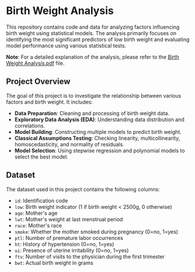 # Birth Weight Analysis

This repository contains code and data for analyzing factors influencing birth weight using statistical models. The analysis primarily focuses on identifying the most significant predictors of low birth weight and evaluating model performance using various statistical tests.

**Note**: For a detailed explanation of the analysis, please refer to the [Birth Weight Analysis.pdf](Birth%20Weight%20Analysis.pdf) file.

## Project Overview

The goal of this project is to investigate the relationship between various factors and birth weight. It includes:

- **Data Preparation**: Cleaning and processing of birth weight data.
- **Exploratory Data Analysis (EDA)**: Understanding data distribution and correlations.
- **Model Building**: Constructing multiple models to predict birth weight.
- **Classical Assumptions Testing**: Checking linearity, multicollinearity, homoscedasticity, and normality of residuals.
- **Model Selection**: Using stepwise regression and polynomial models to select the best model.

## Dataset

The dataset used in this project contains the following columns:

- `id`: Identification code
- `low`: Birth weight indicator (1 if birth weight < 2500g, 0 otherwise)
- `age`: Mother's age
- `lwt`: Mother's weight at last menstrual period
- `race`: Mother's race
- `smoke`: Whether the mother smoked during pregnancy (0=no, 1=yes)
- `ptl`: Number of premature labor occurrences
- `ht`: History of hypertension (0=no, 1=yes)
- `ui`: Presence of uterine irritability (0=no, 1=yes)
- `ftv`: Number of visits to the physician during the first trimester
- `bwt`: Actual birth weight in grams
